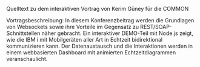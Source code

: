 Quelltext zu dem interaktiven Vortrag von Kerim Güney für die COMMON

Vortragsbeschreibung:
In diesem Konferenzbeitrag werden die Grundlagen von Websockets sowie ihre Vorteile im Gegensatz zu REST/SOAP-Schnittstellen näher gebracht. Ein interaktiver DEMO-Teil mit Node.js zeigt, wie die IBM i mit Mobilgeräten aller Art in Echtzeit bidirektional kommunizieren kann. Der Datenaustausch und die Interaktionen werden in einem webbasierten Dashboard mit animierten Echtzeitdiagrammen veranschaulicht.
